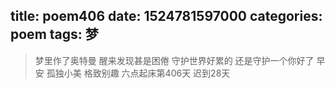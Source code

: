title: poem406
date: 1524781597000
categories: poem
tags: 梦
---
> 梦里作了奥特曼
醒来发现甚是困倦
守护世界好累的
还是守护一个你好了
早安
孤独小美
格致别趣
六点起床第406天 迟到28天
